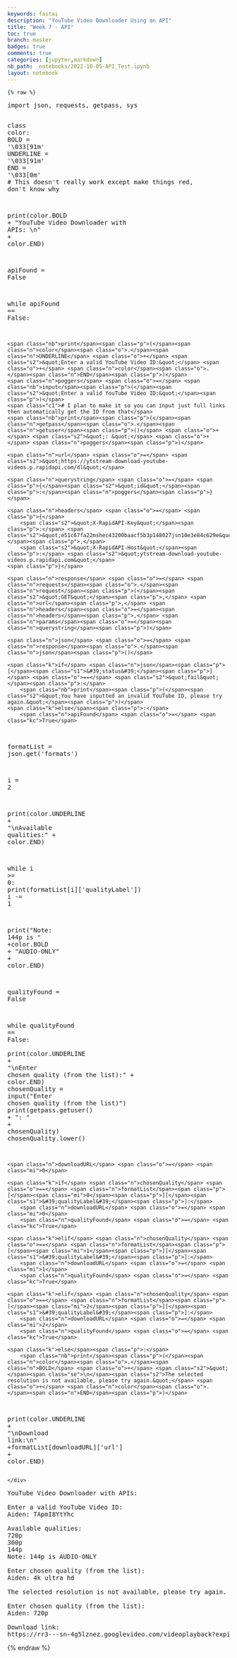 ```yaml
---
keywords: fastai
description: "YouTube Video Downloader Using an API"
title: "Week 7 - API"
toc: true
branch: master
badges: true
comments: true
categories: [jupyter,markdown]
nb_path: _notebooks/2022-10-05-API_Test.ipynb
layout: notebook
---
```


<!--
#################################################
### THIS FILE WAS AUTOGENERATED! DO NOT EDIT! ###
#################################################
# file to edit: _notebooks/2022-10-05-API_Test.ipynb
-->

<div class="container" id="notebook-container">
        
    {% raw %}
    
<div class="cell border-box-sizing code_cell rendered">
<div class="input">

<div class="inner_cell">
    <div class="input_area">
<div class=" highlight hl-python"><pre><span></span><span class="kn">import</span> <span class="nn">json</span><span class="o">,</span> <span class="nn">requests</span><span class="o">,</span> <span class="nn">getpass</span><span class="o">,</span> <span class="nn">sys</span>

<span class="k">class</span> <span class="nc">color</span><span class="p">:</span>
    <span class="n">BOLD</span> <span class="o">=</span> <span class="s1">&#39;</span><span class="se">\033</span><span class="s1">[91m&#39;</span>
    <span class="n">UNDERLINE</span> <span class="o">=</span> <span class="s1">&#39;</span><span class="se">\033</span><span class="s1">[91m&#39;</span>
    <span class="n">END</span> <span class="o">=</span> <span class="s1">&#39;</span><span class="se">\033</span><span class="s1">[0m&#39;</span>
<span class="c1"># This doesn&#39;t really work except make things red, don&#39;t know why</span>

<span class="nb">print</span><span class="p">(</span><span class="n">color</span><span class="o">.</span><span class="n">BOLD</span> <span class="o">+</span> <span class="s2">&quot;YouTube Video Downloader with APIs: </span><span class="se">\n</span><span class="s2">&quot;</span> <span class="o">+</span> <span class="n">color</span><span class="o">.</span><span class="n">END</span><span class="p">)</span>

<span class="n">apiFound</span> <span class="o">=</span> <span class="kc">False</span>

<span class="k">while</span> <span class="n">apiFound</span> <span class="o">==</span> <span class="kc">False</span><span class="p">:</span>
    
    <span class="nb">print</span><span class="p">(</span><span class="n">color</span><span class="o">.</span><span class="n">UNDERLINE</span> <span class="o">+</span> <span class="s2">&quot;Enter a valid YouTube Video ID:&quot;</span> <span class="o">+</span> <span class="n">color</span><span class="o">.</span><span class="n">END</span><span class="p">)</span>
    <span class="n">poggers</span> <span class="o">=</span> <span class="nb">input</span><span class="p">(</span><span class="s2">&quot;Enter a valid YouTube Video ID:&quot;</span><span class="p">)</span>
    <span class="c1"># I plan to make it so you can input just full links then automatically get the ID from that</span>
    <span class="nb">print</span><span class="p">(</span><span class="n">getpass</span><span class="o">.</span><span class="n">getuser</span><span class="p">()</span> <span class="o">+</span> <span class="s2">&quot;: &quot;</span> <span class="o">+</span> <span class="n">poggers</span><span class="p">)</span>
    
    <span class="n">url</span> <span class="o">=</span> <span class="s2">&quot;https://ytstream-download-youtube-videos.p.rapidapi.com/dl&quot;</span>

    <span class="n">querystring</span> <span class="o">=</span> <span class="p">{</span><span class="s2">&quot;id&quot;</span><span class="p">:</span><span class="n">poggers</span><span class="p">}</span>

    <span class="n">headers</span> <span class="o">=</span> <span class="p">{</span>
        <span class="s2">&quot;X-RapidAPI-Key&quot;</span><span class="p">:</span> <span class="s2">&quot;e51c67fa22mshec43200baacf5b3p148027jsn10e3e84c629e&quot;</span><span class="p">,</span>
        <span class="s2">&quot;X-RapidAPI-Host&quot;</span><span class="p">:</span> <span class="s2">&quot;ytstream-download-youtube-videos.p.rapidapi.com&quot;</span>
    <span class="p">}</span>

    <span class="n">response</span> <span class="o">=</span> <span class="n">requests</span><span class="o">.</span><span class="n">request</span><span class="p">(</span><span class="s2">&quot;GET&quot;</span><span class="p">,</span> <span class="n">url</span><span class="p">,</span> <span class="n">headers</span><span class="o">=</span><span class="n">headers</span><span class="p">,</span> <span class="n">params</span><span class="o">=</span><span class="n">querystring</span><span class="p">)</span>

    <span class="n">json</span> <span class="o">=</span> <span class="n">response</span><span class="o">.</span><span class="n">json</span><span class="p">()</span>

    <span class="k">if</span> <span class="n">json</span><span class="p">[</span><span class="s1">&#39;status&#39;</span><span class="p">]</span> <span class="o">==</span> <span class="s2">&quot;fail&quot;</span><span class="p">:</span>
        <span class="nb">print</span><span class="p">(</span><span class="s2">&quot;You have inputted an invalid YouTube ID, please try again.&quot;</span><span class="p">)</span>
    <span class="k">else</span><span class="p">:</span>
        <span class="n">apiFound</span> <span class="o">=</span> <span class="kc">True</span>
    
<span class="n">formatList</span> <span class="o">=</span> <span class="n">json</span><span class="o">.</span><span class="n">get</span><span class="p">(</span><span class="s1">&#39;formats&#39;</span><span class="p">)</span>

<span class="n">i</span> <span class="o">=</span> <span class="mi">2</span>

<span class="nb">print</span><span class="p">(</span><span class="n">color</span><span class="o">.</span><span class="n">UNDERLINE</span> <span class="o">+</span> <span class="s2">&quot;</span><span class="se">\n</span><span class="s2">Available qualities:&quot;</span> <span class="o">+</span> <span class="n">color</span><span class="o">.</span><span class="n">END</span><span class="p">)</span>

<span class="k">while</span> <span class="n">i</span> <span class="o">&gt;=</span> <span class="mi">0</span><span class="p">:</span>
    <span class="nb">print</span><span class="p">(</span><span class="n">formatList</span><span class="p">[</span><span class="n">i</span><span class="p">][</span><span class="s1">&#39;qualityLabel&#39;</span><span class="p">])</span>
    <span class="n">i</span> <span class="o">-=</span> <span class="mi">1</span>
    
<span class="nb">print</span><span class="p">(</span><span class="s2">&quot;Note: 144p is &quot;</span> <span class="o">+</span><span class="n">color</span><span class="o">.</span><span class="n">BOLD</span> <span class="o">+</span> <span class="s2">&quot;AUDIO-ONLY&quot;</span> <span class="o">+</span> <span class="n">color</span><span class="o">.</span><span class="n">END</span><span class="p">)</span>

<span class="n">qualityFound</span> <span class="o">=</span> <span class="kc">False</span>

<span class="k">while</span> <span class="n">qualityFound</span> <span class="o">==</span> <span class="kc">False</span><span class="p">:</span>    
    <span class="nb">print</span><span class="p">(</span><span class="n">color</span><span class="o">.</span><span class="n">UNDERLINE</span> <span class="o">+</span> <span class="s2">&quot;</span><span class="se">\n</span><span class="s2">Enter chosen quality (from the list):&quot;</span> <span class="o">+</span> <span class="n">color</span><span class="o">.</span><span class="n">END</span><span class="p">)</span>
    <span class="n">chosenQuality</span> <span class="o">=</span> <span class="nb">input</span><span class="p">(</span><span class="s2">&quot;Enter chosen quality (from the list)&quot;</span><span class="p">)</span>
    <span class="nb">print</span><span class="p">(</span><span class="n">getpass</span><span class="o">.</span><span class="n">getuser</span><span class="p">()</span> <span class="o">+</span> <span class="s2">&quot;: &quot;</span> <span class="o">+</span> <span class="n">chosenQuality</span><span class="p">)</span>
    <span class="n">chosenQuality</span><span class="o">.</span><span class="n">lower</span><span class="p">()</span>

    <span class="n">downloadURL</span> <span class="o">=</span> <span class="mi">0</span>

    <span class="k">if</span> <span class="n">chosenQuality</span> <span class="o">==</span> <span class="n">formatList</span><span class="p">[</span><span class="mi">0</span><span class="p">][</span><span class="s1">&#39;qualityLabel&#39;</span><span class="p">]:</span>
        <span class="n">downloadURL</span> <span class="o">=</span> <span class="mi">0</span>
        <span class="n">qualityFound</span> <span class="o">=</span> <span class="kc">True</span>
        
    <span class="k">elif</span> <span class="n">chosenQuality</span> <span class="o">==</span> <span class="n">formatList</span><span class="p">[</span><span class="mi">1</span><span class="p">][</span><span class="s1">&#39;qualityLabel&#39;</span><span class="p">]:</span>
        <span class="n">downloadURL</span> <span class="o">=</span> <span class="mi">1</span>
        <span class="n">qualityFound</span> <span class="o">=</span> <span class="kc">True</span>
        
    <span class="k">elif</span> <span class="n">chosenQuality</span> <span class="o">==</span> <span class="n">formatList</span><span class="p">[</span><span class="mi">2</span><span class="p">][</span><span class="s1">&#39;qualityLabel&#39;</span><span class="p">]:</span>
        <span class="n">downloadURL</span> <span class="o">=</span> <span class="mi">2</span>
        <span class="n">qualityFound</span> <span class="o">=</span> <span class="kc">True</span>
        
    <span class="k">else</span><span class="p">:</span>
        <span class="nb">print</span><span class="p">(</span><span class="n">color</span><span class="o">.</span><span class="n">BOLD</span> <span class="o">+</span> <span class="s2">&quot;</span><span class="se">\n</span><span class="s2">The selected resolution is not available, please try again.&quot;</span> <span class="o">+</span> <span class="n">color</span><span class="o">.</span><span class="n">END</span><span class="p">)</span>
        
<span class="nb">print</span><span class="p">(</span><span class="n">color</span><span class="o">.</span><span class="n">UNDERLINE</span> <span class="o">+</span> <span class="s2">&quot;</span><span class="se">\n</span><span class="s2">Download link:</span><span class="se">\n</span><span class="s2">&quot;</span> <span class="o">+</span><span class="n">formatList</span><span class="p">[</span><span class="n">downloadURL</span><span class="p">][</span><span class="s1">&#39;url&#39;</span><span class="p">]</span> <span class="o">+</span> <span class="n">color</span><span class="o">.</span><span class="n">END</span><span class="p">)</span>
</pre></div>

    </div>
</div>
</div>

<div class="output_wrapper">
<div class="output">

<div class="output_area">

<div class="output_subarea output_stream output_stdout output_text">
<pre><span class="ansi-red-intense-fg">YouTube Video Downloader with APIs: 
</span>
<span class="ansi-red-intense-fg">Enter a valid YouTube Video ID:</span>
Aiden: TApmI8YtYhc
<span class="ansi-red-intense-fg">
Available qualities:</span>
720p
360p
144p
Note: 144p is <span class="ansi-red-intense-fg">AUDIO-ONLY</span>
<span class="ansi-red-intense-fg">
Enter chosen quality (from the list):</span>
Aiden: 4k ultra hd
<span class="ansi-red-intense-fg">
The selected resolution is not available, please try again.</span>
<span class="ansi-red-intense-fg">
Enter chosen quality (from the list):</span>
Aiden: 720p
<span class="ansi-red-intense-fg">
Download link:
https://rr3---sn-4g5lznez.googlevideo.com/videoplayback?expire=1665374797&amp;ei=7UVDY7P_Bo-T1gLuiLy4Dg&amp;ip=23.88.39.196&amp;id=o-AAHQmwaxxRgUBXQH0uOezx-ag-u6OG1dq615Oo2FD5ig&amp;itag=22&amp;source=youtube&amp;requiressl=yes&amp;mh=KX&amp;mm=31%2C29&amp;mn=sn-4g5lznez%2Csn-4g5edns6&amp;ms=au%2Crdu&amp;mv=m&amp;mvi=3&amp;pl=26&amp;initcwndbps=401250&amp;vprv=1&amp;svpuc=1&amp;mime=video%2Fmp4&amp;cnr=14&amp;ratebypass=yes&amp;dur=3.134&amp;lmt=1630135775777054&amp;mt=1665352888&amp;fvip=5&amp;fexp=24001373%2C24007246&amp;c=ANDROID&amp;txp=5311224&amp;sparams=expire%2Cei%2Cip%2Cid%2Citag%2Csource%2Crequiressl%2Cvprv%2Csvpuc%2Cmime%2Ccnr%2Cratebypass%2Cdur%2Clmt&amp;sig=AOq0QJ8wRgIhALg1O7d8qs3R3RJ7WkDqGm2yCmgRJhge3MWPaxE205tkAiEA-lu3ddWwQlbxRRp_VS1Yar9hRGQ6yRnql5dcYi-F74E%3D&amp;lsparams=mh%2Cmm%2Cmn%2Cms%2Cmv%2Cmvi%2Cpl%2Cinitcwndbps&amp;lsig=AG3C_xAwRAIgL6vhLCIuGY5tZHypXuCRqTTzWo8mWlX9Q0EIEycj3xgCIGmQeeWYQDgw1kfUwejdC3lAre1titKcxwe1qz19cxJz</span>
</pre>
</div>
</div>

</div>
</div>

</div>
    {% endraw %}

</div>
 


